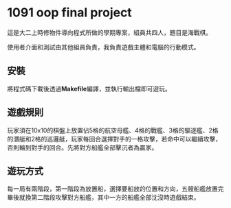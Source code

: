 # 1091 oop final project
這是大二上時修物件導向程式所做的學期專案，組員共四人，題目是海戰棋。

使用者介面和測試由其他組員負責，我負責遊戲主體和電腦的行動模式。
## 安裝
將程式碼下載後透過**Makefile**編譯，並執行輸出檔即可遊玩。
## 遊戲規則
玩家須在10x10的棋盤上放置佔5格的航空母艦、4格的戰艦、3格的驅逐艦、2格的潛艇和2格的巡邏艇，玩家每回合選擇對手的一格攻擊，若命中可以繼續攻擊，否則輪到對手的回合。先將對方船艦全部擊沉者為贏家。
## 遊玩方式
每一局有兩階段，第一階段為放置船，選擇要船放的位置和方向，五艘船艦放置完畢後就換第二階段攻擊對方船艦，其中一方的船艦全部沈沒時遊戲結束。